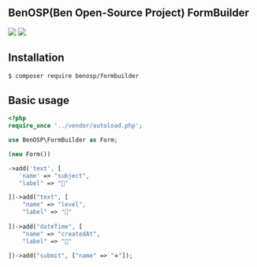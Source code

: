 ## BenOSP(Ben Open-Source Project) FormBuilder

<a href="https://packagist.org/packages/benosp/formbuilder" title="version"><img src="https://img.shields.io/packagist/v/benosp/formbuilder.svg?style=flat-square"/></a>
<a href="https://github.com/abass-bencheik/BenOSP-FormBuilder/blob/master/LICENSE" title="license"><img src="https://img.shields.io/github/license/mashape/apistatus.svg?style=flat-square"/></a>

## Installation
```bash
$ composer require benosp/formbuilder
```
## Basic usage

```php
<?php
require_once '../vendor/autoload.php';

use BenOSP\FormBuilder as Form;

(new Form())

->add('text', [
   'name' => "subject",
   "label" => "📝"

])->add("text", [
    "name" => "level",
    "label" => "📶"
    
])->add("dateTime", [
    "name" => "createdAt",
    "label" => "📆"

])->add("submit", ["name" => "➕"]);
```
